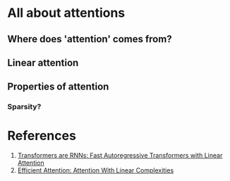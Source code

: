 
# All about attentions

## Where does 'attention' comes from?

## Linear attention

## Properties of attention

### Sparsity?


# References

1. [Transformers are RNNs: Fast Autoregressive Transformers with Linear Attention](https://proceedings.mlr.press/v119/katharopoulos20a.html?ref=mackenziemorehead.com)
2. [Efficient Attention: Attention With Linear Complexities](https://openaccess.thecvf.com/content/WACV2021/html/Shen_Efficient_Attention_Attention_With_Linear_Complexities_WACV_2021_paper.html)